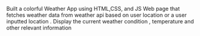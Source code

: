 Built a colorful Weather App using HTML,CSS, and JS
Web page that fetches weather data from weather api based on user location or a user inputted location .
Display the current weather condition , temperature and other relevant information
